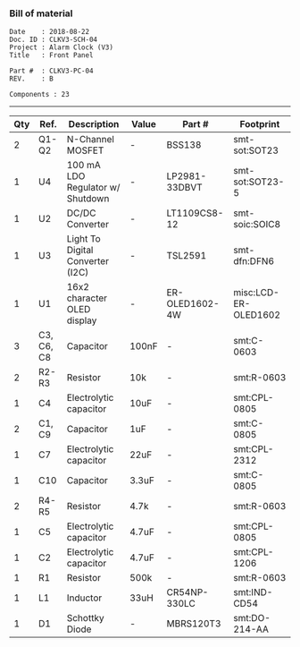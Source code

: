 ### Bill of material ###

```
Date    : 2018-08-22
Doc. ID : CLKV3-SCH-04
Project : Alarm Clock (V3)
Title   : Front Panel

Part #  : CLKV3-PC-04
REV.    : B

Components : 23
```

------------------------------------------------------------------------------------------------------------------------


| Qty | Ref.       | Description                      | Value | Part #         | Footprint            |
|-----|------------|----------------------------------|-------|----------------|----------------------|
| 2   | Q1-Q2      | N-Channel MOSFET                 | -     | BSS138         | smt-sot:SOT23        |
| 1   | U4         | 100 mA LDO Regulator w/ Shutdown | -     | LP2981-33DBVT  | smt-sot:SOT23-5      |
| 1   | U2         | DC/DC Converter                  | -     | LT1109CS8-12   | smt-soic:SOIC8       |
| 1   | U3         | Light To Digital Converter (I2C) | -     | TSL2591        | smt-dfn:DFN6         |
| 1   | U1         | 16x2 character OLED display      | -     | ER-OLED1602-4W | misc:LCD-ER-OLED1602 |
| 3   | C3, C6, C8 | Capacitor                        | 100nF | -              | smt:C-0603           |
| 2   | R2-R3      | Resistor                         | 10k   | -              | smt:R-0603           |
| 1   | C4         | Electrolytic capacitor           | 10uF  | -              | smt:CPL-0805         |
| 2   | C1, C9     | Capacitor                        | 1uF   | -              | smt:C-0805           |
| 1   | C7         | Electrolytic capacitor           | 22uF  | -              | smt:CPL-2312         |
| 1   | C10        | Capacitor                        | 3.3uF | -              | smt:C-0805           |
| 2   | R4-R5      | Resistor                         | 4.7k  | -              | smt:R-0603           |
| 1   | C5         | Electrolytic capacitor           | 4.7uF | -              | smt:CPL-0805         |
| 1   | C2         | Electrolytic capacitor           | 4.7uF | -              | smt:CPL-1206         |
| 1   | R1         | Resistor                         | 500k  | -              | smt:R-0603           |
| 1   | L1         | Inductor                         | 33uH  | CR54NP-330LC   | smt:IND-CD54         |
| 1   | D1         | Schottky Diode                   | -     | MBRS120T3      | smt:DO-214-AA        |
